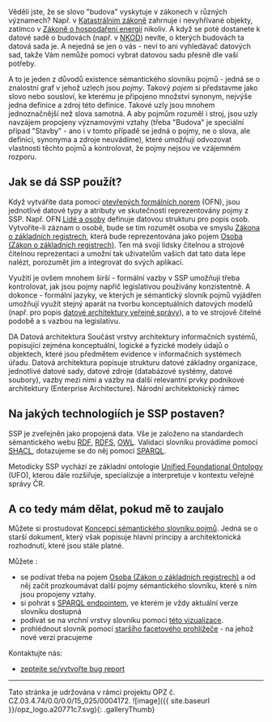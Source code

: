 Věděli jste, že se slovo "budova" vyskytuje v zákonech v různých významech? Např. v [Katastrálním zákoně](https://www.zakonyprolidi.cz/cs/2013-256#p2-1-l) zahrnuje i nevyhřívané objekty, zatímco v [Zákoně o hospodaření energií](https://www.zakonyprolidi.cz/cs/2000-406#p2-1-p) nikoliv. A když se poté dostanete k datové sadě o budovách (např. v [NKOD](https://data.gov.cz/datov%C3%A9-sady?dotaz=budovy)) nevíte, o kterých budovách ta datová sada je. A nejedná se jen o vás - neví to ani vyhledávač datových sad, takže Vám nemůže pomoci vybrat datovou sadu přesně dle vaší potřeby.

A to je jeden z důvodů existence sémantického slovníku pojmů - jedná se o znalostní graf v jehož uzlech jsou _pojmy_. Takový _pojem_ si představme jako slovo nebo sousloví, ke kterému je připojeno množství synonym, nejvýše jedna definice a zdroj této definice. Takové uzly jsou mnohem jednoznačnější než slova samotná. A aby pojmům rozuměl i stroj, jsou uzly navzájem propojeny významovými vztahy (třeba "Budova" je speciální případ "Stavby" - ano i v tomto případě se jedná o pojmy, ne o slova, ale definici, synonyma a zdroje neuvádíme), které umožňují odvozovat vlastnosti těchto pojmů a kontrolovat, že pojmy nejsou ve vzájemném rozporu.

## Jak se dá SSP použít?

Když vytváříte data pomocí [otevřených formálních norem](https://opendata.gov.cz/otev%C5%99en%C3%A9-form%C3%A1ln%C3%AD-normy:start) (OFN), jsou jednotlivé datové typy a atributy ve skutečnosti reprezentovány pojmy z SSP. Např. OFN [Lidé a osoby](https://ofn.gov.cz/lid%C3%A9-a-osoby/2020-07-01/) definuje datovou strukturu pro popis osob. Vytvoříte-li záznam o osobě, bude se tím rozumět osoba ve smyslu [Zákona o základních registrech](https://www.zakonyprolidi.cz/cs/2009-111#p25), která bude reprezentována jako pojem [Osoba (Zákon o základních registrech)](https://slovník.gov.cz/legislativní/sbírka/111/2009/pojem/osoba). Ten má svojí lidsky čitelnou a strojově čitelnou reprezentaci a umožní tak uživatelům vašich dat tato data lépe nalézt, porozumět jim a integrovat do svých aplikací.

Využití je ovšem mnohem širší - formální vazby v SSP umožňují třeba kontrolovat, jak jsou pojmy napříč legislativou používány konzistentně. A dokonce - formální jazyky, ve kterých je sémantický slovník pojmů vyjádřen umožňují využít stejný aparát na tvorbu konceptuálních datových modelů (např. pro popis [datové architektury veřejné správy](https://archi.gov.cz/nar-dokument:architektonicke_uloziste_a_nastrojů)), a to ve strojově čitelné podobě a s vazbou na legislativu. 

DA	Datová architektura	Součást vrstvy architektury informačních systémů, popisující zejména konceptuální, logické a fyzické modely údajů o objektech, které jsou předmětem evidence v informačních systémech úřadu.	Datová architektura popisuje strukturu datové základny organizace, jednotlivé datové sady, datové zdroje (databázové systémy, datové soubory), vazby mezi nimi a vazby na další relevantní prvky podnikové architektury (Enterprise Architecture).	Národní architektonický rámec

## Na jakých technologiích je SSP postaven?

SSP je zveřejněn jako propojená data. Vše je založeno na standardech sémantického webu [RDF](https://www.w3.org/TR/rdf11-primer/), [RDFS](https://www.w3.org/TR/rdf-schema/), [OWL](https://www.w3.org/TR/owl2-overview/). Validaci slovníku provádíme pomocí [SHACL](https://www.w3.org/TR/shacl/), dotazujeme se do něj pomocí [SPARQL](https://www.w3.org/TR/sparql11-query/).

Metodicky SSP vychází ze základní ontologie [Unified Foundational Ontology](https://research.utwente.nl/files/6042428/thesis_Guizzardi.pdf) (UFO), kterou dále rozšiřuje, specializuje a interpretuje v kontextu veřejné správy ČR.

## A co tedy mám dělat, pokud mě to zaujalo

Můžete si prostudovat [Koncepci sémantického slovníku pojmů](https://opendata.gov.cz/_media/dokumenty:s%C3%A9mantick%C3%BD-slovn%C3%ADk-pojm%C5%AF:c1v2d1_n%C3%A1vrh_koncepce_s%C3%A9mantick%C3%A9ho_slovn%C3%ADku_pojm%C5%AF.pdf). Jedná se o starší dokument, který však popisuje hlavní principy a architektonická rozhodnutí, které jsou stále platné.

Můžete :
* se podívat třeba na pojem [Osoba (Zákon o základních registrech)](https://slovník.gov.cz/legislativní/sbírka/111/2009/pojem/osoba) a od něj začít prozkoumávat další pojmy sémantického slovníku, které s ním jsou propojeny vztahy.
* si pohrát s [SPARQL endpointem](https://slovník.gov.cz/sparql), ve kterém je vždy aktuální verze slovníku dostupná
* podívat se na vrchní vrstvy slovníku pomocí [této vizualizace](https://xn--slovnk-7va.gov.cz/webvowl/).
* prohlédnout slovník pomocí [staršího facetového prohlížeče](https://slovník.gov.cz/prohlížeč) - na jehož nové verzi pracujeme

Kontaktujte nás:
* [zeptejte se/vytvořte bug report](https://github.com/opendata-mvcr/ssp/issues)

----
Tato stránka je udržována v rámci projektu OPZ č. CZ.03.4.74/0.0/0.0/15_025/0004172.
![image]({{ site.baseurl }}/opz_logo.a20771c7.svg){: .galleryThumb}



